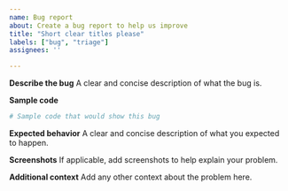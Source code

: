 ```yaml
---
name: Bug report
about: Create a bug report to help us improve
title: "Short clear titles please"
labels: ["bug", "triage"]
assignees: ''

---
```


**Describe the bug**
A clear and concise description of what the bug is.

**Sample code**
```php
# Sample code that would show this bug
```

**Expected behavior**
A clear and concise description of what you expected to happen.

**Screenshots**
If applicable, add screenshots to help explain your problem.

**Additional context**
Add any other context about the problem here.
